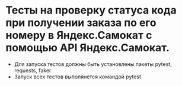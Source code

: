 # Тесты на проверку статуса кода при получении заказа по его номеру в Яндекс.Самокат с помощью API Яндекс.Самокат.
- Для запуска тестов должны быть установлены пакеты pytest, requests, faker
- Запуск всех тестов выполянется командой pytest
